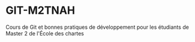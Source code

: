 # GIT-M2TNAH
Cours de Git et bonnes pratiques de développement pour les étudiants de Master 2 de l'École des chartes

